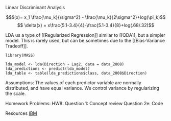 Linear Discriminant Analysis

$$δ(x)= x_1 \frac{\mu_k}{\sigma^2} - \frac{\mu_k}{2\sigma^2}+log(\pi_k)$$
$$ \delta(x) = x\frac{5.1-3.4}{4}-\frac{5.1-3.4}{8}+log(.68/.32)$$





LDA us a type of [[Regularized Regression]] similar to [[QDA]], but a simpler model. This is rarely used, but can be sometimes due to the [[Bias-Variance Tradeoff]].


```
library(MASS)

lda_model <- lda(Direction ~ Lag2, data = data_2008)
lda_predictions <- predict(lda_model)
lda_table <- table(lda_predictions$class, data_2008$Direction)
```

Assumptions:
The values of each predictor variable are normally distributed, and have equal variance. We control variance by regularizing the scale.



Homework Problems:
HW8:
Question 1: Concept review
Question 2e: Code


Resources
[IBM](https://www.ibm.com/topics/linear-discriminant-analysis)

